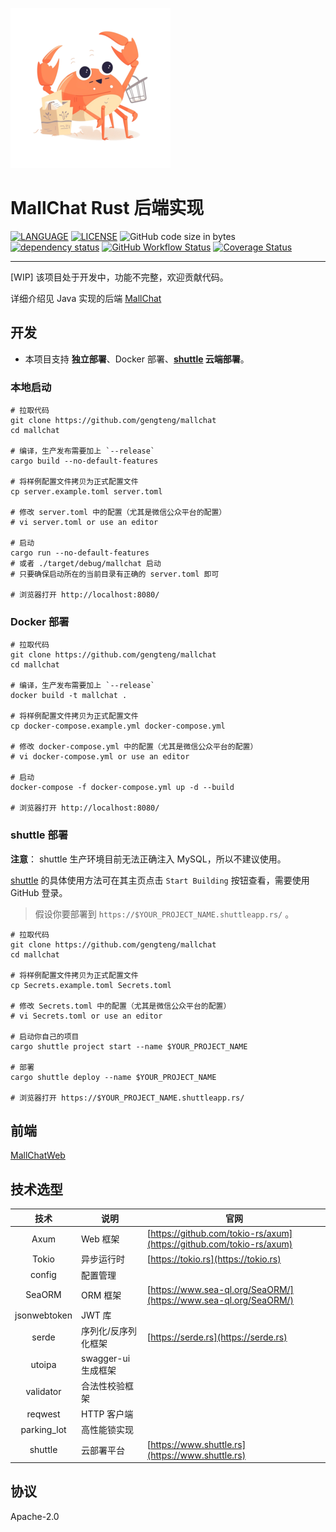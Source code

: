 ![](./doc/logo-256x256.png)

# MallChat Rust 后端实现

[![LANGUAGE](https://img.shields.io/badge/Language-Rust-dea584)](https://www.rust-lang.org/)
[![LICENSE](https://img.shields.io/badge/license-Apache-2)](https://github.com/gengteng/mallchat/blob/main/LICENSE)
![GitHub code size in bytes](https://img.shields.io/github/languages/code-size/gengteng/mallchat)
[![dependency status](https://deps.rs/repo/github/gengteng/mallchat/status.svg)](https://deps.rs/repo/github/gengteng/mallchat)
[![GitHub Workflow Status](https://img.shields.io/github/actions/workflow/status/gengteng/mallchat/.github/workflows/main.yml?branch=main)](https://github.com/gengteng/mallchat/actions/workflows/ci.yml)
[![Coverage Status](https://coveralls.io/repos/github/gengteng/mallchat/badge.svg?branch=main)](https://coveralls.io/github/gengteng/mallchat?branch=main)

----

[WIP] 该项目处于开发中，功能不完整，欢迎贡献代码。

详细介绍见 Java 实现的后端 [MallChat](https://github.com/zongzibinbin/MallChat)

## 开发

* 本项目支持 **独立部署**、Docker 部署、**[shuttle](https://www.shuttle.rs/) 云端部署**。

### 本地启动

```shell
# 拉取代码
git clone https://github.com/gengteng/mallchat
cd mallchat

# 编译，生产发布需要加上 `--release`
cargo build --no-default-features

# 将样例配置文件拷贝为正式配置文件
cp server.example.toml server.toml

# 修改 server.toml 中的配置（尤其是微信公众平台的配置）
# vi server.toml or use an editor

# 启动
cargo run --no-default-features
# 或者 ./target/debug/mallchat 启动
# 只要确保启动所在的当前目录有正确的 server.toml 即可

# 浏览器打开 http://localhost:8080/
```

### Docker 部署

```shell
# 拉取代码
git clone https://github.com/gengteng/mallchat
cd mallchat

# 编译，生产发布需要加上 `--release`
docker build -t mallchat .

# 将样例配置文件拷贝为正式配置文件
cp docker-compose.example.yml docker-compose.yml

# 修改 docker-compose.yml 中的配置（尤其是微信公众平台的配置）
# vi docker-compose.yml or use an editor

# 启动
docker-compose -f docker-compose.yml up -d --build

# 浏览器打开 http://localhost:8080/
```

### shuttle 部署

**注意**： shuttle 生产环境目前无法正确注入 MySQL，所以不建议使用。

[shuttle](https://www.shuttle.rs/) 的具体使用方法可在其主页点击 `Start Building` 按钮查看，需要使用 GitHub 登录。

> 假设你要部署到 `https://$YOUR_PROJECT_NAME.shuttleapp.rs/` 。

```shell
# 拉取代码
git clone https://github.com/gengteng/mallchat
cd mallchat

# 将样例配置文件拷贝为正式配置文件
cp Secrets.example.toml Secrets.toml

# 修改 Secrets.toml 中的配置（尤其是微信公众平台的配置）
# vi Secrets.toml or use an editor

# 启动你自己的项目
cargo shuttle project start --name $YOUR_PROJECT_NAME

# 部署
cargo shuttle deploy --name $YOUR_PROJECT_NAME

# 浏览器打开 https://$YOUR_PROJECT_NAME.shuttleapp.rs/
```

## 前端

[MallChatWeb](https://github.com/Evansy/MallChatWeb)

## 技术选型

|      技术      | 说明              | 官网                                                                   |
|:------------:|-----------------|----------------------------------------------------------------------|
|     Axum     | Web 框架          | [https://github.com/tokio-rs/axum](https://github.com/tokio-rs/axum) |
|    Tokio     | 异步运行时           | [https://tokio.rs](https://tokio.rs)                                 |
|    config    | 配置管理            |                                                                      |
|    SeaORM    | ORM 框架          | [https://www.sea-ql.org/SeaORM/](https://www.sea-ql.org/SeaORM/)     |
| jsonwebtoken | JWT 库           |                                                                      |
|    serde     | 序列化/反序列化框架      | [https://serde.rs](https://serde.rs)                                 |
|    utoipa    | swagger-ui 生成框架 |                                                                      |
|  validator   | 合法性校验框架         |                                                                      |
|   reqwest    | HTTP 客户端        |                                                                      |
| parking_lot  | 高性能锁实现          |                                                                      |
|   shuttle    | 云部署平台           | [https://www.shuttle.rs](https://www.shuttle.rs)                     |

## 协议

Apache-2.0